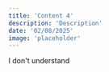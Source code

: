 ```yaml
---
title: 'Content 4'
description: 'Description'
date: '02/08/2025'
image: 'placeholder'
---
```


I don't understand